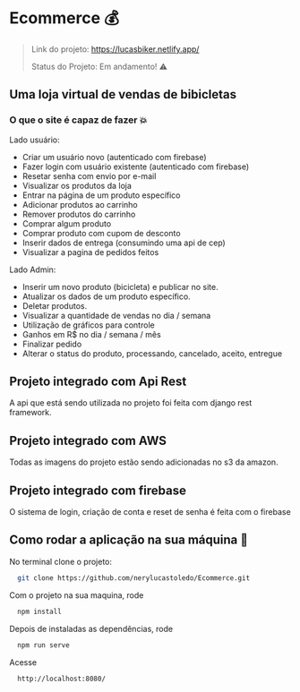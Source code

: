 # Ecommerce :moneybag:

> Link do projeto: https://lucasbiker.netlify.app/
> 
> Status do Projeto: Em andamento! 	:warning:

## Uma loja virtual de vendas de bibicletas


### O que o site é capaz de fazer 💥

Lado usuário:
- Criar um usuário novo (autenticado com firebase)
- Fazer login com usuário existente (autenticado com firebase)
- Resetar senha com envio por e-mail
- Visualizar os produtos da loja
- Entrar na página de um produto específico
- Adicionar produtos ao carrinho
- Remover produtos do carrinho
- Comprar algum produto
- Comprar produto com cupom de desconto
- Inserir dados de entrega (consumindo uma api de cep)
- Visualizar a pagina de pedidos feitos

Lado Admin:
- Inserir um novo produto (bicicleta) e publicar no site.
- Atualizar os dados de um produto específico.
- Deletar produtos.
- Visualizar a quantidade de vendas no dia / semana
- Utilização de gráficos para controle
- Ganhos em R$ no dia / semana / mês
- Finalizar pedido
- Alterar o status do produto, processando, cancelado, aceito, entregue

## Projeto integrado com Api Rest
A api que está sendo utilizada no projeto foi feita com django rest framework.

## Projeto integrado com AWS
Todas as imagens do projeto estão sendo adicionadas no s3 da amazon.

## Projeto integrado com firebase
O sistema de login, criação de conta e reset de senha é feita com o firebase

## Como rodar a aplicação na sua máquina :rocket:
No terminal clone o projeto:

```sh
  git clone https://github.com/nerylucastoledo/Ecommerce.git
```

Com o projeto na sua maquina, rode

```sh
  npm install
```

Depois de instaladas as dependências, rode

```sh
  npm run serve
```

Acesse

```sh
  http://localhost:8080/
```
